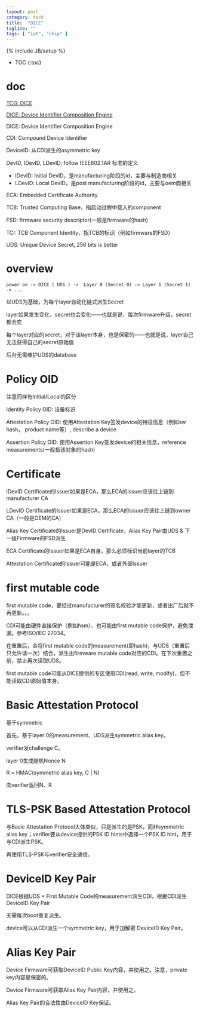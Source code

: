 ```yaml
---
layout: post
category: tech
title:  "DICE"
tagline: ""
tags: [ "iot", "chip" ] 
---
```

{% include JB/setup %}

* TOC
{:toc}

# doc

[TCG: DICE](https://trustedcomputinggroup.org/resources/?workgroups=DICE&)

[DICE: Device Identifier Composition Engine](https://www.microsoft.com/en-us/research/project/dice-device-identifier-composition-engine/)


DICE: Device Identifier Composition Engine

CDI: Compound Device Identifier

DeviceID: 从CDI派生的asymmetric key

DevID, IDevID, LDevID: follow IEEE802.1AR 标准的定义
- IDevID: Initial DevID，是manufacturing阶段的id，主要与制造商相关
- LDevID: Local DevID，是post manufacturing阶段的id，主要与oem商相关

ECA: Embedded Certificate Authority

TCB: Trusted Computing Base，指启动过程中载入的component

FSD: firmware security descriptor(一般是firmware的hash)

TCI: TCB Component Identity，指TCB的标识（例如firmware的FSD）

UDS: Unique Device Secret, 256 bits is better

# overview

    power on -> DICE ( UDS ) ->  Layer 0 (Secret 0) -> Layer 1 (Secret 1) -> ...

以UDS为基础，为每个layer自动化链式派生Secret

layer如果发生变化，secret也会变化——也就是说，每次firmware升级，secret都会变

每个layer对应的secret，对于该layer本身，也是保密的——也就是说，layer自己无法获得自己的secret原始值

后台无需维护UDS的database

# Policy OID

注意同样有Initial/Local的区分

Identity Policy OID: 设备标识

Attestation Policy OID: 使用Attestation Key签发device的特征信息（例如sw hash， product name等）, describe a device

Assertion Policy OID: 使用Assertion Key签发device的相关信息，reference measurements(一般指该对象的hash)

# Certificate

IDevID Certificate的Issuer如果是ECA，那么ECA的issuer应该往上链到manufacturer CA

LDevID Certificate的Issuer如果是ECA，那么ECA的issuer应该往上链到owner CA（一般是OEM的CA）

Alias Key Certificate的Issuer是DevID Certificate，Alias Key Pair由UDS & 下一级Firmware的FSD派生

ECA Certificate的Issuer如果是ECA自身，那么必须标识当前layer的TCB

Attestation Certificate的Issuer可能是ECA，或者外部Issuer

# first mutable code

first mutable code，要经过manufacturer的签名校验才能更新，或者出厂后就不再更新。。。

CDI可能由硬件直接保护（例如hsm）、也可能由first mutable code保护，避免泄漏。参考ISO/IEC 27034。

在重置后，会将first mutable code的measurement(即hash)，与UDS（重置后只允许读一次）结合，派生出firmware mutable code对应的CDI。在下次重置之前，禁止再次读取UDS。

first mutable code可能从DICE提供的专区使用CDI(read, write, modify)，但不能读取CDI原始值本身。

# Basic Attestation Protocol

基于symmetric 

首先，基于layer 0的measurement、UDS派生symmetric alias key。

verifier发challenge C。

layer 0生成随机Nonce N

R = HMAC(symmetric alias key, C | N) 

向verifier返回N、R

# TLS-PSK Based Attestation Protocol

与Basic Attestation Protocol大体类似，只是派生的是PSK，而非symmetric alias key；verifier要从device提供的PSK ID hints中选择一个PSK ID hint，用于与CDI派生PSK。

再使用TLS-PSK与verifier安全通信。

# DeviceID Key Pair

DICE根据UDS + First Mutable Code的measurement派生CDI，根据CDI派生DeviceID Key Pair

无需每次boot重复派生。

device可以从CDI派生一个symmetric key，用于加解密 DeviceID Key Pair。

# Alias Key Pair

Device Firmware可获取DeviceID Public Key内容，并使用之。注意，private key内容是保密的。

Device Firmware可获取Alias Key Pair内容，并使用之。

Alias Key Pair的合法性由DeviceID Key保证。


